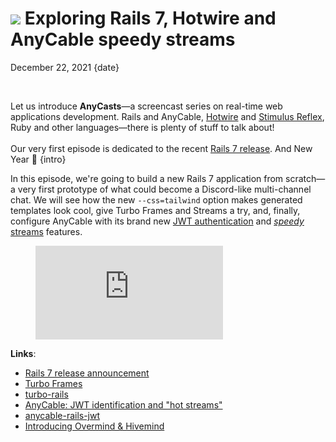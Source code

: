 # <img src="/images/demo.svg" class="blog--title-icon"> Exploring Rails 7, Hotwire and AnyCable speedy streams

December 22, 2021
{date}

<br/>

Let us introduce **AnyCasts**—a screencast series on real-time web applications development. Rails and AnyCable, [Hotwire][hotwire] and [Stimulus Reflex][sr], Ruby and other languages—there is plenty of stuff to talk about!
<br/>
<br/>
Our very first episode is dedicated to the recent [Rails 7 release][rails-7]. And New Year 🎅
{intro}

<div class="divider"></div>

In this episode, we're going to build a new Rails 7 application from scratch—a very first prototype of what could become a Discord-like multi-channel chat. We will see how the new `--css=tailwind` option makes generated templates look cool, give Turbo Frames and Streams a try, and, finally, configure AnyCable with its brand new [JWT authentication][jwt-id-docs] and [_speedy_ streams][signed-streams-docs] features.

<figure class="blog--figure">
  <iframe class="blog--youtube" src="https://www.youtube.com/embed/0XTfL-iVLw4" title="YouTube video player" frameborder="0" allow="accelerometer; autoplay; clipboard-write; encrypted-media; gyroscope; picture-in-picture" allowfullscreen></iframe>
</figure>

<div class="divider"></div>

**Links**:

- [Rails 7 release announcement][rails-7]
- [Turbo Frames][turbo-frames]
- [turbo-rails][]
- [AnyCable: JWT identification and "hot streams"](/blog/jwt-identification-and-hot-streams)
- [anycable-rails-jwt][]
- [Introducing Overmind & Hivemind](https://evilmartians.com/chronicles/introducing-overmind-and-hivemind)

[rails-7]: https://rubyonrails.org/2021/12/15/Rails-7-fulfilling-a-vision
[pro]: https://anycable.io/#pro
[hotwire]: https://hotwired.dev
[turbo-frames]: https://turbo.hotwired.dev/reference/frames
[sr]: https://docs.stimulusreflex.com
[cr]: https://cableready.stimulusreflex.com
[jwt-id-docs]: https://docs.anycable.io/anycable-go/jwt_identification
[signed-streams-docs]: https://docs.anycable.io/anycable-go/signed_streams
[anycable-rails-jwt]: https://github.com/anycable/anycable-rails-jwt
[turbo-rails]: https://github.com/hotwired/turbo-rails
